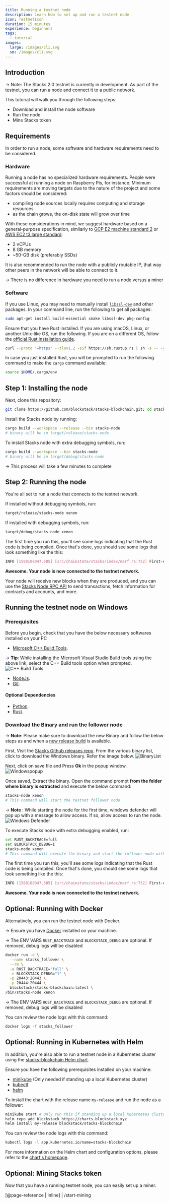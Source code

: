 ```yaml
---
title: Running a testnet node
description: Learn how to set up and run a testnet node
icon: TestnetIcon
duration: 15 minutes
experience: beginners
tags:
  - tutorial
images:
  large: /images/cli.svg
  sm: /images/cli.svg
---
```


## Introduction

-> Note: The Stacks 2.0 testnet is currently in development. As part of the testnet, you can run a node and connect it to a public network.

This tutorial will walk you through the following steps:

- Download and install the node software
- Run the node
- Mine Stacks token

## Requirements

In order to run a node, some software and hardware requirements need to be considered.

### Hardware

Running a node has no specialized hardware requirements. People were successful at running a node on Raspberry Pis, for instance.
Minimum requirements are moving targets due to the nature of the project and some factors should be considered:

- compiling node sources locally requires computing and storage resources
- as the chain grows, the on-disk state will grow over time

With these considerations in mind, we suggest hardware based on a general-purpose specification, similarly to [GCP E2 machine standard 2](https://cloud.google.com/compute/docs/machine-types#general_purpose) or [AWS EC2 t3.large standard](https://aws.amazon.com/ec2/instance-types/):

- 2 vCPUs
- 8 GB memory
- ~50-GB disk (preferably SSDs)

It is also recommended to run the node with a publicly routable IP, that way other peers in the network will be able to connect to it.

-> There is no difference in hardware you need to run a node versus a miner

### Software

If you use Linux, you may need to manually install [`libssl-dev`](https://wiki.openssl.org/index.php/Libssl_API) and other packages. In your command line, run the following to get all packages:

```bash
sudo apt-get install build-essential cmake libssl-dev pkg-config
```

Ensure that you have Rust installed. If you are using macOS, Linux, or another Unix-like OS, run the following. If you are on a different OS, follow the [official Rust installation guide](https://www.rust-lang.org/tools/install).

```bash
curl --proto '=https' --tlsv1.2 -sSf https://sh.rustup.rs | sh -s -- -y
```

In case you just installed Rust, you will be prompted to run the following command to make the `cargo` command available:

```bash
source $HOME/.cargo/env
```

## Step 1: Installing the node

Next, clone this repository:

```bash
git clone https://github.com/blockstack/stacks-blockchain.git; cd stacks-blockchain
```

Install the Stacks node by running:

```bash
cargo build --workspace --release --bin stacks-node
# binary will be in target/release/stacks-node
```

To install Stacks node with extra debugging symbols, run:

```bash
cargo build --workspace --bin stacks-node
# binary will be in target/debug/stacks-node
```

-> This process will take a few minutes to complete

## Step 2: Running the node

You're all set to run a node that connects to the testnet network.

If installed without debugging symbols, run:

```bash
target/release/stacks-node xenon
```

If installed with debugging symbols, run:

```bash
target/debug/stacks-node xenon
```

The first time you run this, you'll see some logs indicating that the Rust code is being compiled. Once that's done, you should see some logs that look something like the this:

```bash
INFO [1588108047.585] [src/chainstate/stacks/index/marf.rs:732] First-ever block 0f9188f13cb7b2c71f2a335e3a4fc328bf5beb436012afca590b1a11466e2206
```

**Awesome. Your node is now connected to the testnet network.**

Your node will receive new blocks when they are produced, and you can use the [Stacks Node RPC API](/understand-stacks/stacks-blockchain-api#proxied-stacks-node-rpc-api-endpoints) to send transactions, fetch information for contracts and accounts, and more.

## Running the testnet node on Windows

### Prerequisites

Before you begin, check that you have the below necessary softwares installed on your PC

- [Microsoft C++ Build Tools](https://visualstudio.microsoft.com/visual-cpp-build-tools/).

-> **Tip**: While installing the Microsoft Visual Studio Build tools using the above link, select the C++ Build tools option when prompted.
![C++ Build Tools](/images/C++BuildTools.png)

- [NodeJs](https://nodejs.org/en/download/).
- [Git](https://git-scm.com/downloads).

#### Optional Dependencies

- [Python](https://www.python.org/downloads/).
- [Rust](https://www.rust-lang.org/tools/install).

### Download the Binary and run the follower node

-> **Note**: Please make sure to download the new Binary and follow the below steps as and when a [new release build](https://github.com/blockstack/stacks-blockchain/releases/latest) is available.

First, Visit the [Stacks Github releases repo](https://github.com/blockstack/stacks-blockchain/releases/latest). From the various binary list, click to download the Windows binary. Refer the image below.
![BinaryList](/images/mining-windows.png)

Next, click on save file and Press **Ok** in the popup window.
![Windowspopup](/images/mining-windows-popup.png)

Once saved, Extract the binary. Open the command prompt **from the folder where binary is extracted** and execute the below command:

```bash
stacks-node xenon
# This command will start the testnet follower node.
```

-> **Note** : While starting the node for the first time, windows defender will pop up with a message to allow access. If so, allow access to run the node.
![Windows Defender](/images/windows-defender.png)

To execute Stacks node with extra debugging enabled, run:

```bash
set RUST_BACKTRACE=full
set BLOCKSTACK_DEBUG=1
stacks-node xenon
# This command will execute the binary and start the follower node with debug enabled.
```

The first time you run this, you'll see some logs indicating that the Rust code is being compiled. Once that's done, you should see some logs that look something like the this:

```bash
INFO [1588108047.585] [src/chainstate/stacks/index/marf.rs:732] First-ever block 0f9188f13cb7b2c71f2a335e3a4fc328bf5beb436012afca590b1a11466e2206
```

**Awesome. Your node is now connected to the testnet network.**

## Optional: Running with Docker

Alternatively, you can run the testnet node with Docker.

-> Ensure you have [Docker](https://docs.docker.com/get-docker/) installed on your machine.

-> The ENV VARS `RUST_BACKTRACE` and `BLOCKSTACK_DEBUG` are optional. If removed, debug logs will be disabled

```bash
docker run -d \
  --name stacks_follower \
  --rm \
  -e RUST_BACKTRACE="full" \
  -e BLOCKSTACK_DEBUG="1" \
  -p 20443:20443 \
  -p 20444:20444 \
  blockstack/stacks-blockchain:latest \
/bin/stacks-node xenon
```

-> The ENV VARS `RUST_BACKTRACE` and `BLOCKSTACK_DEBUG` are optional. If removed, debug logs will be disabled

You can review the node logs with this command:

```bash
docker logs -f stacks_follower
```

## Optional: Running in Kubernetes with Helm

In addition, you're also able to run a testnet node in a Kubernetes cluster using the [stacks-blockchain Helm chart](https://github.com/blockstack/stacks-blockchain/tree/master/deployment/helm/stacks-blockchain).

Ensure you have the following prerequisites installed on your machine:

- [minikube](https://minikube.sigs.k8s.io/docs/start/) (Only needed if standing up a local Kubernetes cluster)
- [kubectl](https://kubernetes.io/docs/tasks/tools/install-kubectl/)
- [helm](https://helm.sh/docs/intro/install/)

To install the chart with the release name `my-release` and run the node as a follower:

```bash
minikube start # Only run this if standing up a local Kubernetes cluster
helm repo add blockstack https://charts.blockstack.xyz
helm install my-release blockstack/stacks-blockchain
```

You can review the node logs with this command:

```bash
kubectl logs -l app.kubernetes.io/name=stacks-blockchain
```

For more information on the Helm chart and configuration options, please refer to the [chart's homepage](https://github.com/blockstack/stacks-blockchain/tree/master/deployment/helm/stacks-blockchain).

## Optional: Mining Stacks token

Now that you have a running testnet node, you can easily set up a miner.

[@page-reference | inline]
| /start-mining
